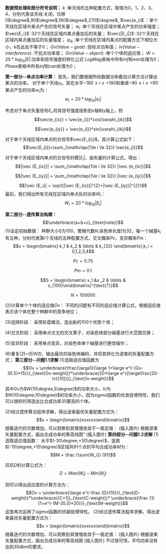 **数据预处理和部分符号说明：**
$k$ :单天线的五种配置方式，取值为0，1，2，3，4，分别代表该天线:关闭，位移0$\degree$,90$\degree$,180$\degree$,270$\degree$;
$\vec{e_i}$ ：单个天线在区域中某点产生的信号矢量；
$w_i$ :单个天线在区域中某点产生的功率强度；
$\vec{E_i}$ :32个天线在区域内某点叠加后的矢量；
$\vec{|E_i|}$ :32个天线在区域内某点叠加后的矢量强度；
$\varphi_{ik}$ :单个天线在区域内某点的配置方式下相位大小，k在此处不等于0；
$Gv(Value-goat)$ :目标点功率值；
$Iv(Value-interference)$ :干扰点功率值；
$Ov(Value-object)$ :单个个体的适应值；
$W = 20*log_{10}{|E|}$:功率和信号强度的转化公式
$LogMag$表格中所有$inf$和$nan$处理为0；
$Phase$表格中所有$inf$和$nan$处理为0；


**第一部分--单点功率计算：**
首先，我们要根据所给数据功率叠加计算方法计算出某点的功率。
对于单个天线$u_i$，其在水平$-180\leqslant i\leqslant +180$和垂直$-90\leqslant i\leqslant +90$某点产生的功率$w_i$为：
$$w_i = 20*log_{10}{|e_i|}$$

考虑对于单点矢量信号$E_i$,将其信号强度投影到x轴和y轴上，则
$$\vec{e_{ix}} = \vec{e_{i}}*cos(\varphi_{ik})$$

$$\vec{e_{iy}} = \vec{e_{i}}*sin(\varphi_{ik})$$

对于单个天线区域内单点的合信号$\vec{E_{i}}$，其计算公式如下：
$$\vec{E_{i}}=\sum_{\mathclap{1\le i \le 32}} \vec{e_{i}}$$

对于单个天线区域内单点的合信号的模$|E_i|$，由矢量的计算公式，得出：
$$|\vec {E_{ix}}| = \sum_{\mathclap{1\le i \le 32}} |\vec {e_{ix}}|$$

$$|\vec {E_{iy}}| = \sum_{\mathclap{1\le i \le 32}} |\vec {e_{iy}}|$$

$$|\vec {E_i}| = \sqrt{|\vec {E_{ix}}|^{2}+|\vec {E_{iy}}|^{2}}$$
最后，我们得出所有天线在区域内单点处的功率$W_i$：
$$W_i = 20*log_{10}{|E_i|}$$

**第二部分--遗传算法构建：**
$$\underbrace{a+b+c}_{\text{note}}$$
$(1)$设定初始数据：
种群大小S为100，繁殖代数$N$,染色体长度$l$为32，每一个碱基$k_i$有五种，分别代表第$i$个天线的五种配置方式，交叉概率$Pc$，变异概率$Pm$：
$$x = \begin{bmatrix}
k_1 & k_2 & \ldots & k_{32}
\end{bmatrix},k_i =  0,1,2,3,4$$

$$Pc = 0.75$$

$$Pm = 0.1$$

$$S = \begin{bmatrix} x_1 &x _2 & \ldots & x_{100}\end{bmatrix}^{\text{T}}$$

$$N = 100000$$

$(2)$计算单个个体的适应值$Ov$：
不同的问题有不同的适应值计算公式，根据适应值表示该个体在整个种群中的竞争地位；

$(3)$选择阶段：
采用轮盘赌法，选出新的100个优势个体；

$(4)$交叉阶段：
采用单点交叉的交叉算子，对染色体部分碱基进行大范围交换；

$(5)$变异阶段：
采用单点变异，对染色体单个碱基进行更改操作；

$(6)$重复$(2)$~$(5)N$次，输出最优的染色体编码，并将其转化为波束的矢量配置方式；
**第三部分--问题1.1求解**
$(1)$选取适应值函数为
$$Ov = \underbrace{\frac{\large1}{\large 1+\large e^{-(Gv-35.5)*15}}}_{\text{Ov-weight}}*\underbrace{20*\large e^{(\large\frac{20-Iv}{10})}}_{\text{Iv-weight}}$$

其中$Gv$为$W(10\degree,5\degree)$的功率大小，$Iv$为$W(10\degree,10\degree)$的功率大小，因为$sigmol$函数的优良徒增特性，我们可以很好的筛选出比合成功率35要高的个体。

$(2)$经过遗传算法程序求解，得出波束最优矢量配置方式为：
$$x = \begin{bmatrix}xxxxxx\end{bmatrix}$$
随着迭代的次数增加，可以观察到其慢慢收敛于一稳定值：
(插入图片)
根据波束矢量配置方式，画出合成功率的等高线图“
(插入图片)
**第四部分--问题1.2求解**
$(1)$选取适应值函数：
水平$(-30\degree,+30\degree)$，竖直$(-15\degree,+15\degree)$区域共91个点的平均合成功率$M$为：
$$M = \frac {\sum{W_i}} {91}$$

凹坑$D$的计算公式为：
$$D = Max(W_i)-Min(W_j)$$

则可以得出适应度的计算方法为：
$$Ov = \underbrace{\large e^{-\frac {D}{10}}}_{\text{D-weight}}*\underbrace{(C+1)}_{\text{C-weight}}* \underbrace{\frac {1}{1+e^{-(M-35.5)*20}}}_{\text{M-weight}}$$
这里再次运用了$sigmol$函数的优越徒增特性。
$(2)$经过遗传算法程序求解，得出波束最优矢量配置方式为：
$$x = \begin{bmatrix}xxxxxx\end{bmatrix}$$
随着迭代的次数增加，可以观察到其慢慢收敛于一稳定值：
(插入图片)
根据波束矢量配置方式，画出合成功率的等高线图
(插入图片)
不过很可惜，平均功率没有达到35dbm的要求。